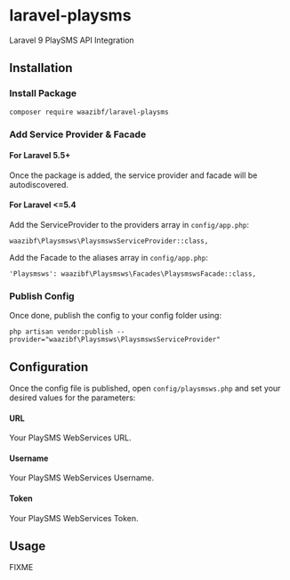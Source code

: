 laravel-playsms
===============
Laravel 9 PlaySMS API Integration

## Installation

### Install Package
```
composer require waazibf/laravel-playsms
```      
### Add Service Provider & Facade

#### For Laravel 5.5+
Once the package is added, the service provider and facade will be autodiscovered.

#### For Laravel <=5.4
Add the ServiceProvider to the providers array in `config/app.php`:
```
waazibf\Playsmsws\PlaysmswsServiceProvider::class,
```

Add the Facade to the aliases array in `config/app.php`:
```
'Playsmsws': waazibf\Playsmsws\Facades\PlaysmswsFacade::class,
```

### Publish Config
Once done, publish the config to your config folder using:
```
php artisan vendor:publish --provider="waazibf\Playsmsws\PlaysmswsServiceProvider"
```

## Configuration
Once the config file is published, open `config/playsmsws.php` and set your desired values for the parameters:

#### URL
Your PlaySMS WebServices URL.

#### Username
Your PlaySMS WebServices Username.

#### Token
Your PlaySMS WebServices Token.

## Usage
FIXME
